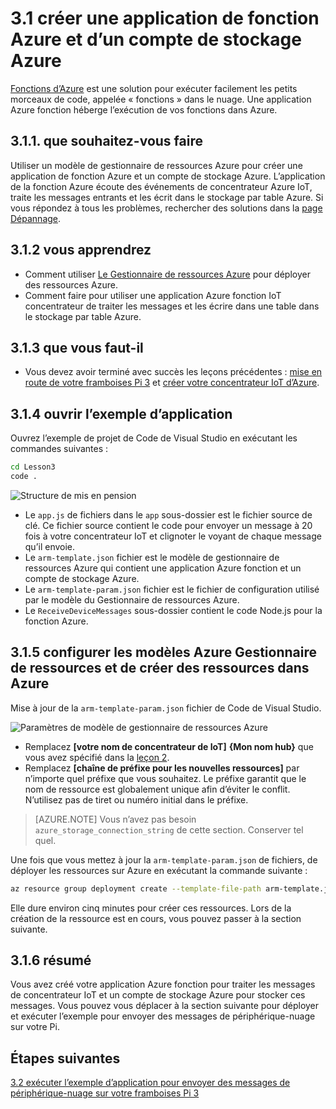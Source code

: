 <properties
 pageTitle="Créer une application de fonction Azure et le compte de stockage Azure | Microsoft Azure"
 description="L’application de la fonction Azure écoute des événements de concentrateur Azure IoT, traite les messages entrants et les écrit dans le stockage par table Azure."
 services="iot-hub"
 documentationCenter=""
 authors="shizn"
 manager="timlt"
 tags=""
 keywords=""/>

<tags
 ms.service="iot-hub"
 ms.devlang="multiple"
 ms.topic="article"
 ms.tgt_pltfrm="na"
 ms.workload="na"
 ms.date="10/21/2016"
 ms.author="xshi"/>

# <a name="31-create-an-azure-function-app-and-azure-storage-account"></a>3.1 créer une application de fonction Azure et d’un compte de stockage Azure

[Fonctions d’Azure](../../articles/azure-functions/functions-overview.md) est une solution pour exécuter facilement les petits morceaux de code, appelée « fonctions » dans le nuage. Une application Azure fonction héberge l’exécution de vos fonctions dans Azure.

## <a name="311-what-will-you-do"></a>3.1.1. que souhaitez-vous faire

Utiliser un modèle de gestionnaire de ressources Azure pour créer une application de fonction Azure et un compte de stockage Azure. L’application de la fonction Azure écoute des événements de concentrateur Azure IoT, traite les messages entrants et les écrit dans le stockage par table Azure. Si vous répondez à tous les problèmes, rechercher des solutions dans la [page Dépannage](iot-hub-raspberry-pi-kit-node-troubleshooting.md).

## <a name="312-what-will-you-learn"></a>3.1.2 vous apprendrez

- Comment utiliser [Le Gestionnaire de ressources Azure](../../articles/azure-resource-manager/resource-group-overview.md) pour déployer des ressources Azure.
- Comment faire pour utiliser une application Azure fonction IoT concentrateur de traiter les messages et les écrire dans une table dans le stockage par table Azure.

## <a name="313-what-do-you-need"></a>3.1.3 que vous faut-il

- Vous devez avoir terminé avec succès les leçons précédentes : [mise en route de votre framboises Pi 3](iot-hub-raspberry-pi-kit-node-get-started.md) et [créer votre concentrateur IoT d’Azure](iot-hub-raspberry-pi-kit-node-get-started.md).

## <a name="314-open-the-sample-app"></a>3.1.4 ouvrir l’exemple d’application

Ouvrez l’exemple de projet de Code de Visual Studio en exécutant les commandes suivantes :

```bash
cd Lesson3
code .
```

![Structure de mis en pension](media/iot-hub-raspberry-pi-lessons/lesson3/repo_structure.png)

- Le `app.js` de fichiers dans le `app` sous-dossier est le fichier source de clé. Ce fichier source contient le code pour envoyer un message à 20 fois à votre concentrateur IoT et clignoter le voyant de chaque message qu’il envoie.
- Le `arm-template.json` fichier est le modèle de gestionnaire de ressources Azure qui contient une application Azure fonction et un compte de stockage Azure.
- Le `arm-template-param.json` fichier est le fichier de configuration utilisé par le modèle du Gestionnaire de ressources Azure.
- Le `ReceiveDeviceMessages` sous-dossier contient le code Node.js pour la fonction Azure.

## <a name="315-configure-azure-resource-manager-templates-and-create-resources-in-azure"></a>3.1.5 configurer les modèles Azure Gestionnaire de ressources et de créer des ressources dans Azure

Mise à jour de la `arm-template-param.json` fichier de Code de Visual Studio.

![Paramètres de modèle de gestionnaire de ressources Azure](media/iot-hub-raspberry-pi-lessons/lesson3/arm_para.png)

- Remplacez **[votre nom de concentrateur de IoT]** **{Mon nom hub}** que vous avez spécifié dans la [leçon 2](iot-hub-raspberry-pi-kit-node-lesson2-prepare-azure-iot-hub.md).
- Remplacez **[chaîne de préfixe pour les nouvelles ressources]** par n’importe quel préfixe que vous souhaitez. Le préfixe garantit que le nom de ressource est globalement unique afin d’éviter le conflit. N’utilisez pas de tiret ou numéro initial dans le préfixe.

> [AZURE.NOTE] Vous n’avez pas besoin `azure_storage_connection_string` de cette section. Conserver tel quel.

Une fois que vous mettez à jour la `arm-template-param.json` de fichiers, de déployer les ressources sur Azure en exécutant la commande suivante :

```bash
az resource group deployment create --template-file-path arm-template.json --parameters-file-path arm-template-param.json -g iot-sample -n mydeployment
```

Elle dure environ cinq minutes pour créer ces ressources. Lors de la création de la ressource est en cours, vous pouvez passer à la section suivante.

## <a name="316-summary"></a>3.1.6 résumé

Vous avez créé votre application Azure fonction pour traiter les messages de concentrateur IoT et un compte de stockage Azure pour stocker ces messages. Vous pouvez vous déplacer à la section suivante pour déployer et exécuter l’exemple pour envoyer des messages de périphérique-nuage sur votre Pi.

## <a name="next-steps"></a>Étapes suivantes

[3.2 exécuter l’exemple d’application pour envoyer des messages de périphérique-nuage sur votre framboises Pi 3](iot-hub-raspberry-pi-kit-node-lesson3-run-azure-blink.md)


